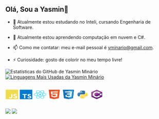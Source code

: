 ## Olá, Sou a Yasmin👋

- 🔭 Atualmente estou estudando no Inteli, cursando Engenharia de Software.

- 🌱 Atualmente estou aprendendo computação em nuvem e C#.

- 📫 Como me contatar: meu e-mail pessoal é yminario@gmail.com.

- ⚡ Curiosidade: gosto de colorir no meu tempo livre!


<div>
  <a href="https://github-readme-stats-8f9fskfz1-yasminminarios-projects.vercel.app/api?username=yasminminario&show_icons=true&hide_border=true&cache_buster=987654321" target="_blank">
    <img align="left" alt="Estatísticas do GitHub de Yasmin Minário" src="[https://github-readme-stats-8f9fskfz1-yasminminarios-projects.vercel.app/api?username=yasminminario&show_icons=true&hide_border=true&cache_buster=987654321](https://github-readme-stats-nu-olive-34.vercel.app/api?username=yasminminario&show_icons=true&hide_border=true)"/>
  </a>

  <br/> <a href="https://github-readme-stats-8f9fskfz1-yasminminarios-projects.vercel.app/api/top-langs/?username=yasminminario&layout=compact&cache_buster=1234567" target="_blank">
    <img alt="Linguagens Mais Usadas da Yasmin Minário" src="https://github-readme-stats-8f9fskfz1-yasminminarios-projects.vercel.app/api/top-langs/?username=yasminminario&layout=compact&cache_buster=1234567"/>
  </a>
</div>

<div style="display: inline_block"><br>
  <img align="center" alt="Rafa-Js" height="30" width="40" src="https://raw.githubusercontent.com/devicons/devicon/master/icons/javascript/javascript-plain.svg">
  <img align="center" alt="Rafa-Ts" height="30" width="40" src="https://raw.githubusercontent.com/devicons/devicon/master/icons/typescript/typescript-plain.svg">
  <img align="center" alt="Rafa-React" height="30" width="40" src="https://raw.githubusercontent.com/devicons/devicon/master/icons/react/react-original.svg">
  <img align="center" alt="Rafa-HTML" height="30" width="40" src="https://raw.githubusercontent.com/devicons/devicon/master/icons/html5/html5-original.svg">
  <img align="center" alt="Rafa-CSS" height="30" width="40" src="https://raw.githubusercontent.com/devicons/devicon/master/icons/css3/css3-original.svg">
  <img align="center" alt="Rafa-Python" height="30" width="40" src="https://raw.githubusercontent.com/devicons/devicon/master/icons/python/python-original.svg">
  <img align="center" alt="Rafa-Csharp" height="30" width="40" src="https://raw.githubusercontent.com/devicons/devicon/master/icons/csharp/csharp-original.svg">
</div>
  
  ##
 
<div> 
  <a href = "mailto:yminario@gmail.com"><img src="https://img.shields.io/badge/-Gmail-%23333?style=for-the-badge&logo=gmail&logoColor=white" target="_blank"></a>
  <a href="https://www.linkedin.com/in/yasmin-minario" target="_blank"><img src="https://img.shields.io/badge/-LinkedIn-%230077B5?style=for-the-badge&logo=linkedin&logoColor=white" target="_blank"></a> 
</div>
